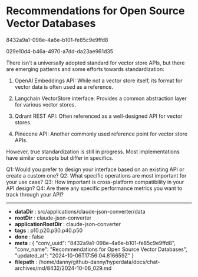 # Recommendations for Open Source Vector Databases

8432a9a1-098e-4a6e-b101-fe85c9e9ffd8

029e10d4-b46a-4970-a7dd-da23ae961d35

 There isn't a universally adopted standard for vector store APIs, but there are emerging patterns and some efforts towards standardization:

1. OpenAI Embeddings API: While not a vector store itself, its format for vector data is often used as a reference.

2. Langchain VectorStore interface: Provides a common abstraction layer for various vector stores.

3. Qdrant REST API: Often referenced as a well-designed API for vector stores.

4. Pinecone API: Another commonly used reference point for vector store APIs.

However, true standardization is still in progress. Most implementations have similar concepts but differ in specifics.

Q1: Would you prefer to design your interface based on an existing API or create a custom one?
Q2: What specific operations are most important for your use case?
Q3: How important is cross-platform compatibility in your API design?
Q4: Are there any specific performance metrics you want to track through your API?

---

* **dataDir** : src/applications/claude-json-converter/data
* **rootDir** : claude-json-converter
* **applicationRootDir** : claude-json-converter
* **tags** : p10.p20.p30.p40.p50
* **done** : false
* **meta** : {
  "conv_uuid": "8432a9a1-098e-4a6e-b101-fe85c9e9ffd8",
  "conv_name": "Recommendations for Open Source Vector Databases",
  "updated_at": "2024-10-06T17:56:04.816659Z"
}
* **filepath** : /home/danny/github-danny/hyperdata/docs/chat-archives/md/8432/2024-10-06_029.md